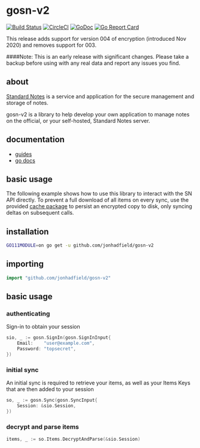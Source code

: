# gosn-v2

[![Build Status](https://www.travis-ci.org/jonhadfield/gosn-v2.svg?branch=master)](https://www.travis-ci.org/jonhadfield/gosn-v2) [![CircleCI](https://circleci.com/gh/jonhadfield/gosn-v2/tree/master.svg?style=svg)](https://circleci.com/gh/jonhadfield/gosn-v2/tree/master) [![GoDoc](https://img.shields.io/badge/godoc-reference-blue.svg)](https://godoc.org/github.com/jonhadfield/gosn-v2/) [![Go Report Card](https://goreportcard.com/badge/github.com/jonhadfield/gosn-v2)](https://goreportcard.com/report/github.com/jonhadfield/gosn-v2)

This release adds support for version 004 of encryption (introduced Nov 2020) and removes support for 003.  

####Note: This is an early release with significant changes. Please take a backup before using with any real data and report any issues you find. 

## about
<a href="https://standardnotes.org/" target="_blank">Standard Notes</a> is a service and application for the secure
management and storage of notes.

gosn-v2 is a library to help develop your own application to manage notes on the official, or your self-hosted, Standard
Notes server.


## documentation

- [guides](docs/index.md)
- [go docs](https://pkg.go.dev/github.com/jonhadfield/gosn-v2)

## basic usage

The following example shows how to use this library to interact with the SN API directly. To prevent a full download of all items on every sync, use the provided [cache package](cache/README.md) to persist an encrypted copy to disk, only syncing deltas on subsequent calls.

## installation

```bash
GO111MODULE=on go get -u github.com/jonhadfield/gosn-v2
```

## importing

```go
import "github.com/jonhadfield/gosn-v2"
```

## basic usage

### authenticating

Sign-in to obtain your session

```go
sio, _ := gosn.SignIn(gosn.SignInInput{
    Email:    "user@example.com",
    Password: "topsecret",
})
```

### initial sync

An initial sync is required to retrieve your items, as well as your Items Keys that are then added to your session

```go
so, _ := gosn.Sync(gosn.SyncInput{
    Session: &sio.Session,
})
```

### decrypt and parse items

```go
items, _ := so.Items.DecryptAndParse(&sio.Session)
```

